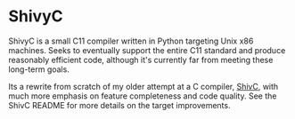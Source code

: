 # ShivyC

ShivyC is a small C11 compiler written in Python targeting Unix x86 machines. Seeks to eventually support the entire C11 standard and produce reasonably efficient code, although it's currently far from meeting these long-term goals.

Its a rewrite from scratch of my older attempt at a C compiler, [ShivC](https://github.com/ShivamSarodia/ShivC), with much more emphasis on feature completeness and code quality. See the ShivC README for more details on the target improvements.

